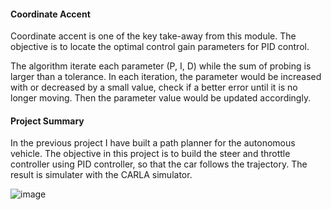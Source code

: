 #### Coordinate Accent

Coordinate accent is one of the key take-away from this module.  The objective is to locate the optimal control gain parameters for PID control.

The algorithm iterate each parameter (P, I, D) while the sum of probing is larger than a tolerance.  In each iteration, the parameter would be increased with or decreased by a small value, check if a better error until it is no longer moving.  Then the parameter value would be updated accordingly.

#### Project Summary
In the previous project I have built a path planner for the autonomous vehicle. The objective in this project is to build the steer and throttle controller using PID controller, so that the car follows the trajectory.   The result is simulater with the CARLA simulator.

![image](https://user-images.githubusercontent.com/21034990/227677040-d2c6a13e-592f-4516-ab59-d3f5f6cd2783.png)



